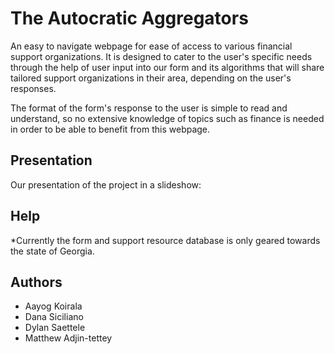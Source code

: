 # The Autocratic Aggregators

An easy to navigate webpage for ease of access to various financial support organizations. It is designed to cater to the user's specific needs through the help of user input into our form and its algorithms that will share tailored support organizations in their area, depending on the user's responses. 

The format of the form's response to the user is simple to read and understand, so no extensive knowledge of topics such as finance is needed in order to be able to benefit from this webpage.

## Presentation

Our presentation of the project in a slideshow: 



## Help

*Currently the form and support resource database is only geared towards the state of Georgia. 


## Authors

* Aayog Koirala
* Dana Siciliano
* Dylan Saettele
* Matthew Adjin-tettey



